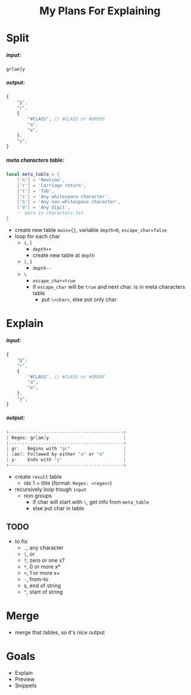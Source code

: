 <h1 align="center"> My Plans For Explaining </h1>



# Split

##### input: 
```
gr[ae]y
```

##### output: 
```js
{
    "g",
    "r",
    {
        "#CLASS", // #CLASS or #GROUP
        "a",
        "e",
    },
    "y",
}
```

##### meta characters table: 
```lua
local meta_table = {
    ['n'] = 'Newline',
    ['r'] = 'Carriage return',
    ['t'] = 'Tab',
    ['s'] = 'Any whitespace character',
    ['S'] = 'Any non-whitespace character',
    ['d'] = 'Any digit',
    -- more in characters.txt
}
```

- create new table `main={}`, variable `depth=0`, `escape_char=false`
- loop for each char
    - `(`, `[`
        - `depth++`
        - create new table at `depth`
    - `)`, `]`
        - `depth--`
    - `\`
        - `escape_char=true`
        - if `escape_char` will be `true` and next char. is in meta characters table
            - put `\<char>`, else put only char


# Explain

##### input: 
```js
{
    "g",
    "r",
    {
        "#CLASS", // #CLASS or #GROUP
        "a",
        "e",
    },
    "y",
}
```

##### output: 
```c
+-------------------------------------------+
| Regex: gr[ae]y                            |
|-------------------------------------------+
| gr:   Begins with "gr"                    |
| [ae]: Followed by either "a" or "e"       |
| y:    Ends with "y"                       |
+-------------------------------------------+
```

- create `result` table
    - idx 1 = title (format: `Regex: <regex>`)
- recursively loop trough `input`
    - non groups
        - if char will start with `\`, get info from `meta_table`
        - else put char in table

## TODO
- to fix
    - `.`, any character
    - `|`, or
    - `?`, zero or one x?
    - `*`, 0 or more x*
    - `+`, 1 or more x+
    - `-`, from-to
    - `$`, end of string
    - `^`, start of string


# Merge
- merge that tables, so it's nice output


# Goals
- Explain
- Preview
- Snippets
